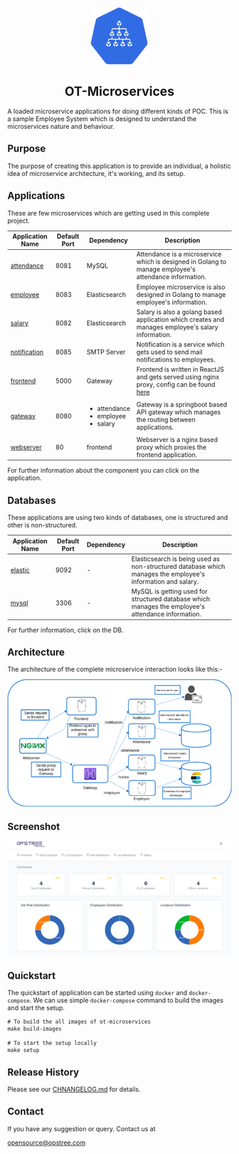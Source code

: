 <div align="center">
  <img src="./static/logo.svg" height="130" width="130">
  <h1>OT-Microservices</h1>
</div>

A loaded microservice applications for doing different kinds of POC. This is a sample Employee System which is designed to understand the microservices nature and behaviour.

## Purpose

The purpose of creating this application is to provide an individual, a holistic idea of microservice architecture, it's working, and its setup.

## Applications

These are few microservices which are getting used in this complete project.

|**Application Name**|**Default Port**|**Dependency**|**Description**|
|--------------------|----------------|--------------|---------------|
| [attendance](./attendance) | 8081 | MySQL | Attendance is a microservice which is designed in Golang to manage employee's attendance information. |
| [employee](./employee) | 8083 | Elasticsearch | Employee microservice is also designed in Golang to manage employee's information. |
| [salary](./salary) | 8082 | Elasticsearch | Salary is also a golang based application which creates and manages employee's salary information. |
| [notification](./notification) | 8085 | SMTP Server | Notification is a service which gets used to send mail notifications to employees. |
| [frontend](./frontend) | 5000 | Gateway | Frontend is written in ReactJS and gets served using nginx proxy, config can be found [here](./webserver) |
| [gateway](./gateway) | 8080 | <ul><li>attendance</li><li>employee</li><li>salary</li></ul> | Gateway is a springboot based API gateway which manages the routing between applications. |
| [webserver](./webserver) | 80 | frontend | Webserver is a nginx based proxy which proxies the frontend application. |

For further information about the component you can click on the application.

## Databases

These applications are using two kinds of databases, one is structured and other is non-structured.

|**Application Name**|**Default Port**|**Dependency**|**Description**|
|--------------------|----------------|--------------|---------------|
| [elastic](./elastic) | 9092 | - | Elasticsearch is being used as non-structured database which manages the employee's information and salary. |
| [mysql](./mysql) | 3306 | - | MySQL is getting used for structured database which manages the employee's attendance information. |

For further information, click on the DB.

## Architecture

The architecture of the complete microservice interaction looks like this:-

<div align="center">
  <img src="./static/architecture.png">
</div>

## Screenshot

<div align="center">
  <img src="./static/frontend.png">
</div>

## Quickstart

The quickstart of application can be started using `docker` and `docker-compose`. We can use simple `docker-compose` command to build the images and start the setup.

```shell
# To build the all images of ot-microservices
make build-images

# To start the setup locally
make setup
```

## Release History

Please see our [CHNANGELOG.md](./CHNANGELOG.md) for details.

## Contact

If you have any suggestion or query. Contact us at

opensource@opstree.com
